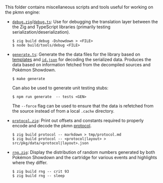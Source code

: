 This folder contains miscellaneous scripts and tools useful for working on the pkmn engine:

- [`debug.zig`](debug.zig)/[`debug.ts`](debug.ts): Use for debugging the translation layer between
  the the Zig and TypeScript libraries (primarily testing serialization/deserialization).

      $ zig build debug -Dshowdown > <FILE>
      $ node build/tools/debug <FILE>

- [`generate.ts`](generate.ts): Generate the the data files for the library based on
  [templates](../lib/common/data) and [`id.json`](../pkg/data/ids.json) for decoding the serialized
  data. Produces the data based on information fetched from the decompiled sources and Pokémon
  Showdown.

      $ make generate

  Can also be used to generate unit testing stubs:

      $ npm run generate  -- tests <GEN>

  The `--force` flag can be used to ensure that the data is refetched from the source instead of
  from a local `.cache` directory.

- [`protocol.zig`](protocol.zig): Print out offsets and constants required to properly encode and
  decode the pkmn [protocol](../../docs/PROTOCOL.md).

      $ zig build protocol -- markdown > tmp/protocol.md
      $ zig build protocol -- <protocol|layout> > src/pkg/data/<protocol|layout>.json

- [`rng.zig`](rng.zig): Display the distribution of random numbers generated by both Pokémon
  Showdown and the cartridge for various events and highlights where they differ.

      $ zig build rng -- crit 93
      $ zig build rng -- sleep
